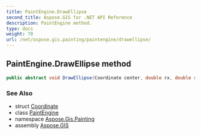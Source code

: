 ```yaml
---
title: PaintEngine.DrawEllipse
second_title: Aspose.GIS for .NET API Reference
description: PaintEngine method. 
type: docs
weight: 70
url: /net/aspose.gis.painting/paintengine/drawellipse/
---
```

## PaintEngine.DrawEllipse method

```csharp
public abstract void DrawEllipse(Coordinate center, double rx, double ry)
```

### See Also

* struct [Coordinate](../../../aspose.gis.common/coordinate/)
* class [PaintEngine](../)
* namespace [Aspose.Gis.Painting](../../paintengine/)
* assembly [Aspose.GIS](../../../)


